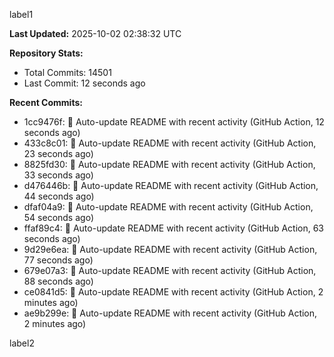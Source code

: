 
label1 
<!-- ACTIVITY_START -->
**Last Updated:** 2025-10-02 02:38:32 UTC

**Repository Stats:**
- Total Commits: 14501
- Last Commit: 12 seconds ago

**Recent Commits:**
- 1cc9476f: 🤖 Auto-update README with recent activity (GitHub Action, 12 seconds ago)
- 433c8c01: 🤖 Auto-update README with recent activity (GitHub Action, 23 seconds ago)
- 8825fd30: 🤖 Auto-update README with recent activity (GitHub Action, 33 seconds ago)
- d476446b: 🤖 Auto-update README with recent activity (GitHub Action, 44 seconds ago)
- dfaf04a9: 🤖 Auto-update README with recent activity (GitHub Action, 54 seconds ago)
- ffaf89c4: 🤖 Auto-update README with recent activity (GitHub Action, 63 seconds ago)
- 9d29e6ea: 🤖 Auto-update README with recent activity (GitHub Action, 77 seconds ago)
- 679e07a3: 🤖 Auto-update README with recent activity (GitHub Action, 88 seconds ago)
- ce0841d5: 🤖 Auto-update README with recent activity (GitHub Action, 2 minutes ago)
- ae9b299e: 🤖 Auto-update README with recent activity (GitHub Action, 2 minutes ago)
<!-- ACTIVITY_END -->

label2
